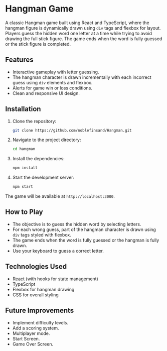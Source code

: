 # Hangman Game

A classic Hangman game built using React and TypeScript, where the hangman figure is dynamically drawn using `div` tags and flexbox for layout. Players guess the hidden word one letter at a time while trying to avoid drawing the full stick figure. The game ends when the word is fully guessed or the stick figure is completed.

## Features

- Interactive gameplay with letter guessing.
- The hangman character is drawn incrementally with each incorrect guess using `div` elements and flexbox.
- Alerts for game win or loss conditions.
- Clean and responsive UI design.

## Installation

1. Clone the repository:

   ```bash
   git clone https://github.com/noblefinsand/Hangman.git
   ```

2. Navigate to the project directory:

   ```bash
   cd hangman
   ```

3. Install the dependencies:

   ```bash
   npm install
   ```

4. Start the development server:
   ```bash
   npm start
   ```

The game will be available at `http://localhost:3000`.

## How to Play

- The objective is to guess the hidden word by selecting letters.
- For each wrong guess, part of the hangman character is drawn using `div` tags styled with flexbox.
- The game ends when the word is fully guessed or the hangman is fully drawn.
- Use your keyboard to guess a correct letter.

## Technologies Used

- React (with hooks for state management)
- TypeScript
- Flexbox for hangman drawing
- CSS for overall styling

## Future Improvements

- Implement difficulty levels.
- Add a scoring system.
- Multiplayer mode.
- Start Screen.
- Game Over Screen.
